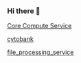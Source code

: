 ### Hi there 👋

[Core Compute Service](https://github.com/cytobank/core_compute_service)

[cytobank](https://github.com/cytobank/cytobank)

[file_processing_service](https://github.com/cytobank/file_processing_service)
